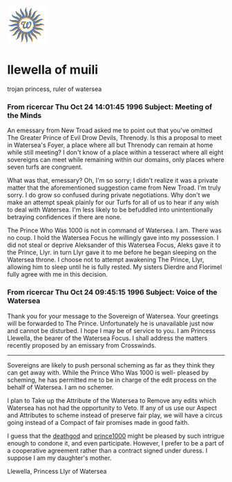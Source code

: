 ![wsun](assets/wsun.gif)

# llewella of muili

trojan princess, ruler of watersea

### From ricercar Thu Oct 24 14:01:45 1996 Subject: Meeting of the Minds

 An emessary from New Troad asked me to point out that you've omitted The Greater Prince of Evil Drow Devils, Threnody. Is this a proposal to meet in Watersea's Foyer, a place where all but Threnody can remain at home while still meeting? I don't know of a place within a tesseract where all eight sovereigns can meet while remaining within our domains, only places where seven turfs are congruent. 

 What was that, emessary? Oh, I'm so sorry; I didn't realize it was a private matter that the aforementioned suggestion came from New Troad. I'm truly sorry. I do grow so confused during private negotiations. Why don't we make an attempt speak plainly for our Turfs for all of us to hear if any wish to deal with Watersea. I'm less likely to be befuddled into unintentionally betraying confidences if there are none. 

 The Prince Who Was 1000 is not in command of Watersea. I am. There was no coup. I hold the Watersea Focus he willingly gave into my possession. I did not steal or deprive Aleksander of this Watersea Focus, Aleks gave it to the Prince, Llyr. in turn Llyr gave it to me before he began sleeping on the Watersea throne. I choose not to attempt awakening The Prince, Llyr, allowing him to sleep until he is fully rested. My sisters Dierdre and Florimel fully agree with me in this decision. 

### From ricercar Thu Oct 24 09:45:15 1996 Subject: Voice of the Watersea

 Thank you for your message to the Sovereign of Watersea. Your greetings will be forwarded to The Prince. Unfortunately he is unavailable just now and cannot be disturbed. I hope I may be of service to you. I am Princess Llewella, the bearer of the Watersea Focus. I shall address the matters recently proposed by an emissary from Crosswinds. 

---

 Sovereigns are likely to push personal scheming as far as they think they can get away with. While the Prince Who Was 1000 is well- pleased by scheming, he has permitted me to be in charge of the edit process on the behalf of Watersea. I am no schemer. 

 I plan to Take up the Attribute of the Watersea to Remove any edits which Watersea has not had the opportunity to Veto. If any of us use our Aspect and Attributes to scheme instead of preserve fair play, we will have a circus going instead of a Compact of fair promises made in good faith. 

 I guess that the  [deathgod](deathgod.md)  and  [prince1000](prince1000.md)  might be pleased by such intrigue enough to condone it, and even participate. However, I prefer to be a part of a cooperative agreement rather than a contract signed under duress. I suppose I am my daughter's mother. 

 Llewella, Princess Llyr of Watersea 

 